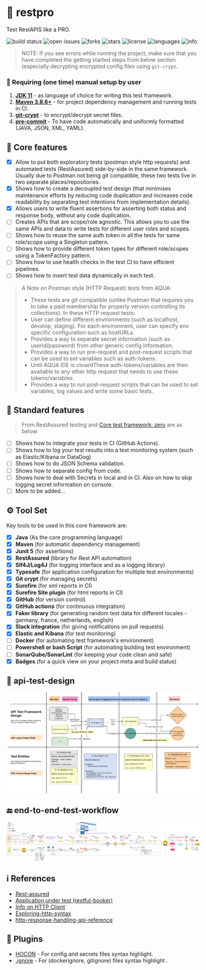 # 🦾 restpro

Test RestAPIS like a PRO.

![build status](https://img.shields.io/github/actions/workflow/status/pramodkumaryadav/restpro/trigger-tests-on-pull-request.yml?logo=GitHub)
![open issues](https://img.shields.io/github/issues/PramodKumarYadav/restpro)
![forks](https://img.shields.io/github/forks/PramodKumarYadav/restpro)
![stars](https://img.shields.io/github/stars/PramodKumarYadav/restpro)
![license](https://img.shields.io/github/license/PramodKumarYadav/restpro?style=flat-square)
![languages](https://img.shields.io/github/languages/count/pramodkumaryadav/restpro)
![info](https://img.shields.io/static/v1?label=with-love-from&message=power-tester&color=blue?style=plastic&logo=appveyor)

> NOTE: If you see errors while running the project, make sure that you have
> completed the getting started steps from below section (especially decrypting
> encrypted config files using `git-crypt`.

### 🔢 Requiring (one time) manual setup by user

1. [**JDK 11**](https://www.oracle.com/java/technologies/javase/jdk11-archive-downloads.html) - as language of choice
   for writing this test framework.
2. [**Maven 3.8.6+**](https://maven.apache.org/) - for project dependency management and running tests in CI.
3. [**git-crypt**](docs/README-GIT-CRYPT.md) - to encrypt/decrypt secret files.
4. [**pre-commit**](docs/README-CODE-FORMATTING.md) - To have code automatically and uniformly formatted (JAVA, JSON,
   XML, YAML).

## 🚀 Core features

- [x] Allow to put both exploratory tests (postman style http requests) and automated tests (RestAssured) side-by-side
  in the same framework. Usually due to Postman not being git compatible, these two tests live in two separate
  places/repositories.
- [x] Shows how to create a decoupled test design (that minimises maintenance efforts by reducing code
  duplication and increases code readability by separating test intentions from implementation details).
- [x] Allows users to write fluent assertions for asserting both status and response body, without any code duplication.
- [ ] Creates APIs that are scope/role agnostic. This allows you to use the same APIs and data to write tests for
  different user roles and scopes.
- [ ] Shows how to reuse the same auth token in all the tests for same role/scope using a Singleton pattern.
- [ ] Shows how to provide different token types for different role/scopes using a TokenFactory pattern.
- [ ] Shows how to use health checks in the test CI to have efficient pipelines.
- [ ] Shows how to insert test data dynamically in each test.

> A Note on Postman style (HTTP Request) tests from AQUA:
> - These tests are git compatible (unlike Postman that requires you to take a paid
    membership for properly version controlling its collections). In these HTTP request tests:
> - User can define different environments (such as localhost, develop, staging). For each environment, user can
    specify env specific configuration such as hostURLs.
> - Provides a way to separate secret information (such as userid/password) from other generic config information.
> - Provides a way to run pre-request and post-request scripts that can be used to set variables such as auth-tokens.
> - Until AQUA IDE is closedThese auth-tokens/variables are then available to any other http request that needs to use
    these tokens/variables.
> - Provides a way to run post-request scripts that can be used to set variables, log values and write some basic tests.

## 🎯 Standard features

> From RestAssured testing and [Core test framework: zero](https://github.com/PramodKumarYadav/zero) are as below:

- [ ] Shows how to integrate your tests in CI (GitHub Actions).
- [ ] Shows how to log your test results into a test monitoring system (such as Elastic/Kibana or DataDog)
- [ ] Shows how to do JSON Schema validation.
- [ ] Shows how to separate config from code.
- [ ] Shows how to deal with Secrets in local and in CI. Also on how to skip logging secret information on console.
- [ ] More to be added...

## ⚙ Tool Set

Key tools to be used in this core framework are:

- [x] **Java** (As the core programming language)
- [x] **Maven** (for automatic dependency management)
- [x] **Junit 5** (for assertions)
- [x] **RestAssured**  (library for Rest API automation)
- [x] **Slf4J/Log4J** (for logging interface and as a logging library)
- [x] **Typesafe** (for application configuration for multiple test environments)
- [x] **Git crypt** (for managing secrets)
- [x] **Surefire** (for xml reports in CI)
- [x] **Surefire Site plugin** (for html reports in CI)
- [x] **GitHub** (for version control)
- [x] **GitHub actions** (for continuous integration)
- [x] **Faker library** (for generating random test data for different locales - germany, france, netherlands, english)
- [x] **Slack integration** (for giving notifications on pull requests)
- [x] **Elastic and Kibana** (for test monitoring)
- [ ] **Docker** (for automating test framework's environment)
- [ ] **Powershell or bash Script** (for automating building test environment)
- [ ] **SonarQube/SonarLint** (for keeping your code clean and safe)
- [x] **Badges** (for a quick view on your project meta and build status)

## 🧪 api-test-design

![api-test-design](./images/api-test-framework-design.png)

## 🔚 end-to-end-test-workflow

![end-to-end-test-workflow](./images/end-to-end-test-workflow.png)

## ℹ References

- <a href="https://rest-assured.io/" target="_blank">Rest-assured</a>
- [Application under test (restful-booker)](https://restful-booker.herokuapp.com/apidoc/index.html)
- [Info on HTTP Client](https://www.jetbrains.com/help/idea/http-client-in-product-code-editor.html)
- [Exploring-http-syntax](https://www.jetbrains.com/help/idea/exploring-http-syntax.html)
- [http-response-handling-api-reference](https://www.jetbrains.com/help/idea/http-response-handling-api-reference.html)

## 🔌 Plugins

- [HOCON](https://plugins.jetbrains.com/plugin/10481-hocon) - For config and secrets files syntax highlight.
- [.ignore](https://plugins.jetbrains.com/plugin/7495--ignore) - For (dockerignore, gitignore) files syntax highlight .